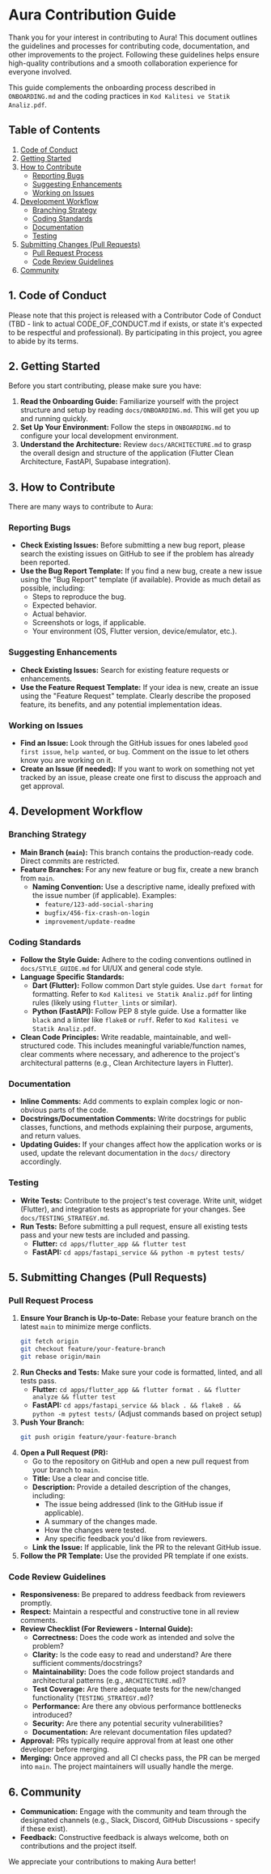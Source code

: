 # Aura Contribution Guide

Thank you for your interest in contributing to Aura! This document outlines the guidelines and processes for contributing code, documentation, and other improvements to the project. Following these guidelines helps ensure high-quality contributions and a smooth collaboration experience for everyone involved.

This guide complements the onboarding process described in `ONBOARDING.md` and the coding practices in `Kod Kalitesi ve Statik Analiz.pdf`.

## Table of Contents

1.  [Code of Conduct](#1-code-of-conduct)
2.  [Getting Started](#2-getting-started)
3.  [How to Contribute](#3-how-to-contribute)
    *   [Reporting Bugs](#reporting-bugs)
    *   [Suggesting Enhancements](#suggesting-enhancements)
    *   [Working on Issues](#working-on-issues)
4.  [Development Workflow](#4-development-workflow)
    *   [Branching Strategy](#branching-strategy)
    *   [Coding Standards](#coding-standards)
    *   [Documentation](#documentation)
    *   [Testing](#testing)
5.  [Submitting Changes (Pull Requests)](#5-submitting-changes-pull-requests)
    *   [Pull Request Process](#pull-request-process)
    *   [Code Review Guidelines](#code-review-guidelines)
6.  [Community](#6-community)

## 1. Code of Conduct

Please note that this project is released with a Contributor Code of Conduct (TBD - link to actual CODE_OF_CONDUCT.md if exists, or state it's expected to be respectful and professional). By participating in this project, you agree to abide by its terms.

## 2. Getting Started

Before you start contributing, please make sure you have:

1.  **Read the Onboarding Guide:** Familiarize yourself with the project structure and setup by reading `docs/ONBOARDING.md`. This will get you up and running quickly.
2.  **Set Up Your Environment:** Follow the steps in `ONBOARDING.md` to configure your local development environment.
3.  **Understand the Architecture:** Review `docs/ARCHITECTURE.md` to grasp the overall design and structure of the application (Flutter Clean Architecture, FastAPI, Supabase integration).

## 3. How to Contribute

There are many ways to contribute to Aura:

### Reporting Bugs

*   **Check Existing Issues:** Before submitting a new bug report, please search the existing issues on GitHub to see if the problem has already been reported.
*   **Use the Bug Report Template:** If you find a new bug, create a new issue using the "Bug Report" template (if available). Provide as much detail as possible, including:
    *   Steps to reproduce the bug.
    *   Expected behavior.
    *   Actual behavior.
    *   Screenshots or logs, if applicable.
    *   Your environment (OS, Flutter version, device/emulator, etc.).

### Suggesting Enhancements

*   **Check Existing Issues:** Search for existing feature requests or enhancements.
*   **Use the Feature Request Template:** If your idea is new, create an issue using the "Feature Request" template. Clearly describe the proposed feature, its benefits, and any potential implementation ideas.

### Working on Issues

*   **Find an Issue:** Look through the GitHub issues for ones labeled `good first issue`, `help wanted`, or `bug`. Comment on the issue to let others know you are working on it.
*   **Create an Issue (if needed):** If you want to work on something not yet tracked by an issue, please create one first to discuss the approach and get approval.

## 4. Development Workflow

### Branching Strategy

*   **Main Branch (`main`):** This branch contains the production-ready code. Direct commits are restricted.
*   **Feature Branches:** For any new feature or bug fix, create a new branch from `main`.
    *   **Naming Convention:** Use a descriptive name, ideally prefixed with the issue number (if applicable). Examples:
        *   `feature/123-add-social-sharing`
        *   `bugfix/456-fix-crash-on-login`
        *   `improvement/update-readme`

### Coding Standards

*   **Follow the Style Guide:** Adhere to the coding conventions outlined in `docs/STYLE_GUIDE.md` for UI/UX and general code style.
*   **Language Specific Standards:**
    *   **Dart (Flutter):** Follow common Dart style guides. Use `dart format` for formatting. Refer to `Kod Kalitesi ve Statik Analiz.pdf` for linting rules (likely using `flutter_lints` or similar).
    *   **Python (FastAPI):** Follow PEP 8 style guide. Use a formatter like `black` and a linter like `flake8` or `ruff`. Refer to `Kod Kalitesi ve Statik Analiz.pdf`.
*   **Clean Code Principles:** Write readable, maintainable, and well-structured code. This includes meaningful variable/function names, clear comments where necessary, and adherence to the project's architectural patterns (e.g., Clean Architecture layers in Flutter).

### Documentation

*   **Inline Comments:** Add comments to explain complex logic or non-obvious parts of the code.
*   **Docstrings/Documentation Comments:** Write docstrings for public classes, functions, and methods explaining their purpose, arguments, and return values.
*   **Updating Guides:** If your changes affect how the application works or is used, update the relevant documentation in the `docs/` directory accordingly.

### Testing

*   **Write Tests:** Contribute to the project's test coverage. Write unit, widget (Flutter), and integration tests as appropriate for your changes. See `docs/TESTING_STRATEGY.md`.
*   **Run Tests:** Before submitting a pull request, ensure all existing tests pass and your new tests are included and passing.
    *   **Flutter:** `cd apps/flutter_app && flutter test`
    *   **FastAPI:** `cd apps/fastapi_service && python -m pytest tests/`

## 5. Submitting Changes (Pull Requests)

### Pull Request Process

1.  **Ensure Your Branch is Up-to-Date:** Rebase your feature branch on the latest `main` to minimize merge conflicts.
    ```bash
    git fetch origin
    git checkout feature/your-feature-branch
    git rebase origin/main
    ```
2.  **Run Checks and Tests:** Make sure your code is formatted, linted, and all tests pass.
    *   **Flutter:** `cd apps/flutter_app && flutter format . && flutter analyze && flutter test`
    *   **FastAPI:** `cd apps/fastapi_service && black . && flake8 . && python -m pytest tests/` (Adjust commands based on project setup)
3.  **Push Your Branch:**
    ```bash
    git push origin feature/your-feature-branch
    ```
4.  **Open a Pull Request (PR):**
    *   Go to the repository on GitHub and open a new pull request from your branch to `main`.
    *   **Title:** Use a clear and concise title.
    *   **Description:** Provide a detailed description of the changes, including:
        *   The issue being addressed (link to the GitHub issue if applicable).
        *   A summary of the changes made.
        *   How the changes were tested.
        *   Any specific feedback you'd like from reviewers.
    *   **Link the Issue:** If applicable, link the PR to the relevant GitHub issue.
5.  **Follow the PR Template:** Use the provided PR template if one exists.

### Code Review Guidelines

*   **Responsiveness:** Be prepared to address feedback from reviewers promptly.
*   **Respect:** Maintain a respectful and constructive tone in all review comments.
*   **Review Checklist (For Reviewers - Internal Guide):**
    *   **Correctness:** Does the code work as intended and solve the problem?
    *   **Clarity:** Is the code easy to read and understand? Are there sufficient comments/docstrings?
    *   **Maintainability:** Does the code follow project standards and architectural patterns (e.g., `ARCHITECTURE.md`)?
    *   **Test Coverage:** Are there adequate tests for the new/changed functionality (`TESTING_STRATEGY.md`)?
    *   **Performance:** Are there any obvious performance bottlenecks introduced?
    *   **Security:** Are there any potential security vulnerabilities?
    *   **Documentation:** Are relevant documentation files updated?
*   **Approval:** PRs typically require approval from at least one other developer before merging.
*   **Merging:** Once approved and all CI checks pass, the PR can be merged into `main`. The project maintainers will usually handle the merge.

## 6. Community

*   **Communication:** Engage with the community and team through the designated channels (e.g., Slack, Discord, GitHub Discussions - specify if these exist).
*   **Feedback:** Constructive feedback is always welcome, both on contributions and the project itself.

We appreciate your contributions to making Aura better!

